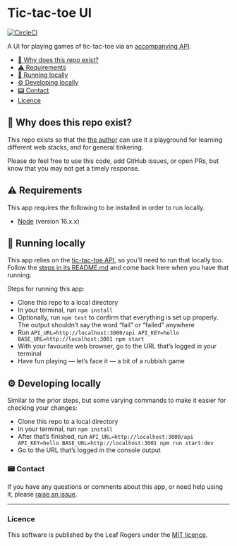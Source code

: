 # Tic-tac-toe UI

[![CircleCI](https://circleci.com/gh/leafrogers/tic-tac-toe-ui.svg?style=svg)](https://circleci.com/gh/leafrogers/tic-tac-toe-ui)

A UI for playing games of tic-tac-toe via an [accompanying
API](https://github.com/leafrogers/tic-tac-toe-api).

- [:thinking: Why does this repo exist?](#thinking-why-does-this-repo-exist)
- [:warning: Requirements](#warning-requirements)
- [:running: Running locally](#running-running-locally)
- [:gear: Developing locally](#gear-developing-locally)
- [:pager: Contact](#pager-contact)
- [Licence](#licence)

## :thinking: Why does this repo exist?

This repo exists so that the [the author](https://github.com/leafrogers) can
use it a playground for learning different web stacks, and for general tinkering.

Please do feel free to use this code, add GitHub issues, or open PRs, but know
that you may not get a timely response.

## :warning: Requirements

This app requires the following to be installed in order to run locally.

- [Node](https://www.nodejs.org) (version 16.x.x)

## :running: Running locally

This app relies on the [tic-tac-toe API](https://github.com/leafrogers/tic-tac-toe-api), so you’ll need to run that locally too. Follow the [steps in its README.md](https://github.com/leafrogers/tic-tac-toe-api/blob/main/README.md) and come back here when you have that running.

Steps for running this app:

- Clone this repo to a local directory
- In your terminal, run `npm install`
- Optionally, run `npm test` to confirm that everything is set up properly. The output shouldn’t say the word “fail” or “failed” anywhere
- Run `API_URL=http://localhost:3000/api API_KEY=hello BASE_URL=http://localhost:3001 npm start`
- With your favourite web browser, go to the URL that’s logged in your terminal
- Have fun playing — let’s face it — a bit of a rubbish game

## :gear: Developing locally

Similar to the prior steps, but some varying commands to make it easier for
checking your changes:

- Clone this repo to a local directory
- In your terminal, run `npm install`
- After that’s finished, run `API_URL=http://localhost:3000/api API_KEY=hello BASE_URL=http://localhost:3001 npm run start:dev`
- Go to the URL that’s logged in the console output

### :pager: Contact

If you have any questions or comments about this app, or need help using it,
please [raise an issue](https://github.com/leafrogers/tic-tac-toe-ui/issues).

---

### Licence

This software is published by the Leaf Rogers under the [MIT licence](http://opensource.org/licenses/MIT).
